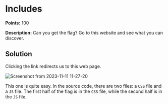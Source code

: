 # Includes


**Points:** 100

**Description:** Can you get the flag? Go to this website and see what you can discover.




## Solution 

Clicking the link redirects us to this web page.

![Screenshot from 2023-11-11 11-27-20](https://github.com/HelsNetwork/CTF-writeups/assets/87879515/53aaef47-f529-4ce2-b109-223f11f5ab16)

This one is quite easy. In the source code, there are two files: a `CSS` file and a `JS` file. The first half of the flag is in the `CSS` file, while the second half is in the `JS` file.
